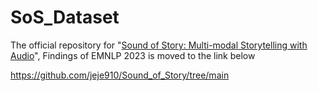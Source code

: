 # SoS_Dataset

The official repository for "[Sound of Story: Multi-modal Storytelling with Audio](https://arxiv.org/abs/2310.19264)", Findings of EMNLP 2023 is moved to the link below

https://github.com/jeje910/Sound_of_Story/tree/main
